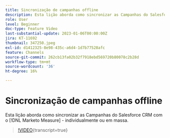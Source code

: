 ```yaml
---
title: Sincronização de campanhas offline
description: Esta lição aborda como sincronizar as Campanhas do Salesforce CRM com o  [!DNL Marketo Measure] - individualmente ou em massa.
role: User
level: Beginner
doc-type: Feature Video
last-substantial-update: 2023-01-06T00:00:00Z
jira: KT-11692
thumbnail: 347250.jpeg
exl-id: d1412325-8e98-435c-a6d4-1d7b77528afc
feature: Channels
source-git-commit: 262cb13fa02b32f7918ebd569720b80078c2b28d
workflow-type: tm+mt
source-wordcount: '36'
ht-degree: 16%

---
```


# Sincronização de campanhas offline

Esta lição aborda como sincronizar as Campanhas do Salesforce CRM com o [!DNL Marketo Measure] - individualmente ou em massa.

>[!VIDEO](https://video.tv.adobe.com/v/347250/?learn=on){transcript=true}
